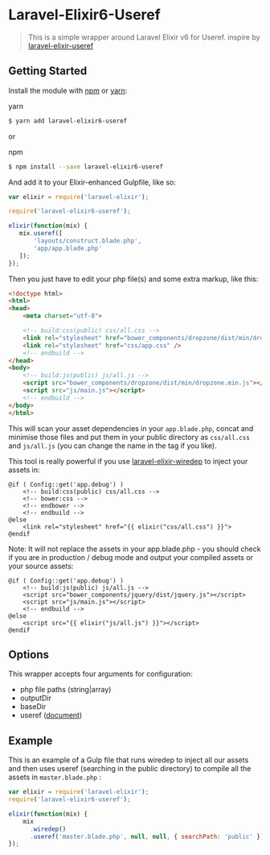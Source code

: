 # Laravel-Elixir6-Useref
>This is a simple wrapper around Laravel Elixir v6 for Useref. inspire by [laravel-elixir-useref](https://github.com/morrislaptop/laravel-elixir-useref)



## Getting Started
Install the module with [npm](https://npmjs.org) or [yarn](https://yarnpkg.com/):

yarn
```bash
$ yarn add laravel-elixir6-useref
```
or

npm
```bash
$ npm install --save laravel-elixir6-useref
```


And add it to your Elixir-enhanced Gulpfile, like so:

```javascript
var elixir = require('laravel-elixir');

require('laravel-elixir6-useref');

elixir(function(mix) {
   mix.useref([
       'layouts/construct.blade.php',
       'app/app.blade.php'
   ]);
});
```

Then you just have to edit your php file(s) and some extra markup, like this:

```html
<!doctype html>
<html>
<head>
    <meta charset="utf-8">

    <!-- build:css(public) css/all.css -->
    <link rel="stylesheet" href="bower_components/dropzone/dist/min/dropzone.min.css" />
    <link rel="stylesheet" href="css/app.css" />
    <!-- endbuild -->
</head>
<body>
    <!-- build:js(public) js/all.js -->
    <script src="bower_components/dropzone/dist/min/dropzone.min.js"></script>
    <script src="js/main.js"></script>
    <!-- endbuild -->
</body>
</html>
```

This will scan your asset dependencies in your `app.blade.php`, concat and minimise those files and put them in your public directory as `css/all.css` and `js/all.js` (you can change the name in the tag if you like).

This tool is really powerful if you use [laravel-elixir-wiredep](https://github.com/FabioAntunes/laravel-elixir-wiredep) to inject your assets in:

    @if ( Config::get('app.debug') )
        <!-- build:css(public) css/all.css -->
        <!-- bower:css -->
        <!-- endbower -->
        <!-- endbuild -->
    @else
        <link rel="stylesheet" href="{{ elixir("css/all.css") }}">
    @endif

Note: It will not replace the assets in your app.blade.php - you should check if you are in production / debug mode and output your compiled assets or your source assets:

    @if ( Config::get('app.debug') )
        <!-- build:js(public) js/all.js -->
        <script src="bower_components/jquery/dist/jquery.js"></script>
        <script src="js/main.js"></script>
        <!-- endbuild -->
    @else
        <script src="{{ elixir("js/all.js") }}"></script>
    @endif

## Options
This wrapper accepts four arguments for configuration:
  - php file paths (string|array)
  - outputDir
  - baseDir
  - useref ([document](https://github.com/jonkemp/gulp-useref))

## Example
This is an example of a Gulp file that runs wiredep to inject all our assets and then uses useref (searching in the public directory) to compile all the assets in `master.blade.php` :

```javascript
var elixir = require('laravel-elixir');
require('laravel-elixir6-useref');

elixir(function(mix) {
    mix
      .wiredep()
      .useref('master.blade.php', null, null, { searchPath: 'public' });
});
```
